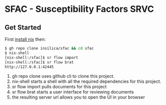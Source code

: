 # SFAC - Susceptibility Factors SRVC

## Get Started
First [install nix](https://nixos.org/download.html) then:

```sh
$ gh repo clone insilica/sfac && cd sfac
$ nix-shell
[nix-shell:/sfac]$ sr flow import
[nix-shell:/sfac]$ sr flow brat
http://127.0.0.1:42445
```

1. gh repo clone uses github cli to clone this project.
2. nix-shell starts a shell with all the required dependencies for this project.
3. sr flow import pulls documents for this project
4. sr flow brat starts a user interface for reviewing documents
5. the resulting server url allows you to open the UI in your browser

